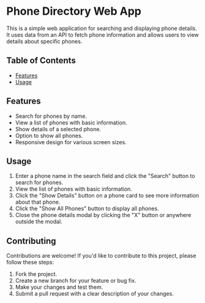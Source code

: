 # Phone Directory Web App

This is a simple web application for searching and displaying phone details. It uses data from an API to fetch phone information and allows users to view details about specific phones.

## Table of Contents

- [Features](#features)
- [Usage](#usage)

## Features

- Search for phones by name.
- View a list of phones with basic information.
- Show details of a selected phone.
- Option to show all phones.
- Responsive design for various screen sizes.



## Usage

1. Enter a phone name in the search field and click the "Search" button to search for phones.
2. View the list of phones with basic information.
3. Click the "Show Details" button on a phone card to see more information about that phone.
4. Click the "Show All Phones" button to display all phones.
5. Close the phone details modal by clicking the "X" button or anywhere outside the modal.

## Contributing

Contributions are welcome! If you'd like to contribute to this project, please follow these steps:

1. Fork the project.
2. Create a new branch for your feature or bug fix.
3. Make your changes and test them.
4. Submit a pull request with a clear description of your changes.
